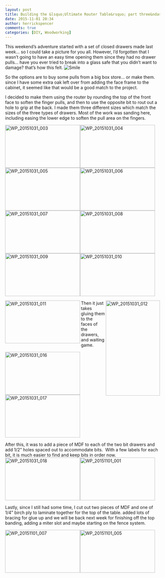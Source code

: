 ```yaml
---
layout: post
title: Building the &lsquo;Ultimate Router Table&rsquo; part three&ndash;custom drawer pulls and bit drawers
date: 2015-11-01 20:34
author: herrickspencer
comments: true
categories: [DIY, Woodworking]
---
```

This weekend’s adventure started with a set of closed drawers made last week… so I could take a picture for you all. However, I’d forgotten that I wasn’t going to have an easy time opening them since they had no drawer pulls… have you ever tried to break into a glass safe that you didn’t want to damage? that’s how this felt. <img class="wlEmoticon wlEmoticon-smile" style="border-style:none;" src="/{{ site.postMedia }}/2015/11/wlemoticon-smile.png" alt="Smile" />

So the options are to buy some pulls from a big box store… or make them.  since I have some extra oak left over from adding the face frame to the cabinet, it seemed like that would be a good match to the project.

I decided to make them using the router by rounding the top of the front face to soften the finger pulls, and then to use the opposite bit to rout out a hole to grip at the back. I made them three different sizes which match the sizes of the three types of drawers. Most of the work was sanding here, including easing the lower edge to soften the pull area on the fingers.

<a href="/{{ site.postMedia }}/2015/11/wp_20151031_003.jpg"><img style="background-image:none;padding-top:0;padding-left:0;margin:0;display:inline;padding-right:0;border:0;" title="WP_20151031_003" src="/{{ site.postMedia }}/2015/11/wp_20151031_003_thumb.jpg" alt="WP_20151031_003" width="244" height="139" border="0" /></a><a href="/{{ site.postMedia }}/2015/11/wp_20151031_004.jpg"><img style="background-image:none;padding-top:0;padding-left:0;margin:0;display:inline;padding-right:0;border:0;" title="WP_20151031_004" src="/{{ site.postMedia }}/2015/11/wp_20151031_004_thumb.jpg" alt="WP_20151031_004" width="244" height="139" border="0" /></a><a href="/{{ site.postMedia }}/2015/11/wp_20151031_005.jpg"><img style="background-image:none;padding-top:0;padding-left:0;margin:0;display:inline;padding-right:0;border:0;" title="WP_20151031_005" src="/{{ site.postMedia }}/2015/11/wp_20151031_005_thumb.jpg" alt="WP_20151031_005" width="244" height="139" border="0" /></a><a href="/{{ site.postMedia }}/2015/11/wp_20151031_006.jpg"><img style="background-image:none;padding-top:0;padding-left:0;margin:0;display:inline;padding-right:0;border:0;" title="WP_20151031_006" src="/{{ site.postMedia }}/2015/11/wp_20151031_006_thumb.jpg" alt="WP_20151031_006" width="244" height="139" border="0" /></a><a href="/{{ site.postMedia }}/2015/11/wp_20151031_007.jpg"><img style="background-image:none;padding-top:0;padding-left:0;margin:0;display:inline;padding-right:0;border:0;" title="WP_20151031_007" src="/{{ site.postMedia }}/2015/11/wp_20151031_007_thumb.jpg" alt="WP_20151031_007" width="244" height="139" border="0" /></a><a href="/{{ site.postMedia }}/2015/11/wp_20151031_008.jpg"><img style="background-image:none;padding-top:0;padding-left:0;margin:0;display:inline;padding-right:0;border:0;" title="WP_20151031_008" src="/{{ site.postMedia }}/2015/11/wp_20151031_008_thumb.jpg" alt="WP_20151031_008" width="244" height="139" border="0" /></a><a href="/{{ site.postMedia }}/2015/11/wp_20151031_009.jpg"><img style="background-image:none;padding-top:0;padding-left:0;margin:0;display:inline;padding-right:0;border:0;" title="WP_20151031_009" src="/{{ site.postMedia }}/2015/11/wp_20151031_009_thumb.jpg" alt="WP_20151031_009" width="244" height="139" border="0" /></a><a href="/{{ site.postMedia }}/2015/11/wp_20151031_010.jpg"><img style="background-image:none;padding-top:0;padding-left:0;margin:0;display:inline;padding-right:0;border:0;" title="WP_20151031_010" src="/{{ site.postMedia }}/2015/11/wp_20151031_010_thumb.jpg" alt="WP_20151031_010" width="244" height="139" border="0" /></a>

<a href="/{{ site.postMedia }}/2015/11/wp_20151031_012.jpg"><img style="background-image:none;float:right;padding-top:0;padding-left:0;display:inline;padding-right:0;border:0;" title="WP_20151031_012" src="/{{ site.postMedia }}/2015/11/wp_20151031_012_thumb.jpg" alt="WP_20151031_012" width="176" height="309" align="right" border="0" /></a><a href="/{{ site.postMedia }}/2015/11/wp_20151031_011.jpg"><img style="background-image:none;float:left;padding-top:0;padding-left:0;display:inline;padding-right:0;border:0;" title="WP_20151031_011" src="/{{ site.postMedia }}/2015/11/wp_20151031_011_thumb.jpg" alt="WP_20151031_011" width="244" height="139" align="left" border="0" /></a> Then it just takes gluing them to the faces of the drawers, and waiting game.

<a href="/{{ site.postMedia }}/2015/11/wp_20151031_016.jpg"><img style="background-image:none;padding-top:0;padding-left:0;margin:0;display:inline;padding-right:0;border:0;" title="WP_20151031_016" src="/{{ site.postMedia }}/2015/11/wp_20151031_016_thumb.jpg" alt="WP_20151031_016" width="244" height="139" border="0" /></a><a href="/{{ site.postMedia }}/2015/11/wp_20151031_017.jpg"><img style="background-image:none;padding-top:0;padding-left:0;margin:0;display:inline;padding-right:0;border:0;" title="WP_20151031_017" src="/{{ site.postMedia }}/2015/11/wp_20151031_017_thumb.jpg" alt="WP_20151031_017" width="244" height="139" border="0" /></a>

After this, it was to add a piece of MDF to each of the two bit drawers and add 1/2” holes spaced out to accommodate bits.  With a few labels for each bit, it is much easier to find and keep bits in order now.<a href="/{{ site.postMedia }}/2015/11/wp_20151031_018.jpg"><img style="background-image:none;padding-top:0;padding-left:0;margin:0;display:inline;padding-right:0;border:0;" title="WP_20151031_018" src="/{{ site.postMedia }}/2015/11/wp_20151031_018_thumb.jpg" alt="WP_20151031_018" width="244" height="139" border="0" /></a><a href="/{{ site.postMedia }}/2015/11/wp_20151101_001.jpg"><img style="background-image:none;padding-top:0;padding-left:0;margin:0;display:inline;padding-right:0;border:0;" title="WP_20151101_001" src="/{{ site.postMedia }}/2015/11/wp_20151101_001_thumb.jpg" alt="WP_20151101_001" width="244" height="139" border="0" /></a>

Lastly, since I still had some time, I cut out two pieces of MDF and one of 1/4” birch ply to laminate together for the top of the table. added lots of bracing for glue up and we will be back next week for finishing off the top banding, adding a miter slot and maybe starting on the fence system.

<a href="/{{ site.postMedia }}/2015/11/wp_20151101_007.jpg"><img style="background-image:none;padding-top:0;padding-left:0;display:inline;padding-right:0;border:0;" title="WP_20151101_007" src="/{{ site.postMedia }}/2015/11/wp_20151101_007_thumb.jpg" alt="WP_20151101_007" width="244" height="139" border="0" /></a><a href="/{{ site.postMedia }}/2015/11/wp_20151101_005.jpg"><img style="background-image:none;padding-top:0;padding-left:0;margin:0;display:inline;padding-right:0;border:0;" title="WP_20151101_005" src="/{{ site.postMedia }}/2015/11/wp_20151101_005_thumb.jpg" alt="WP_20151101_005" width="244" height="139" border="0" /></a>
